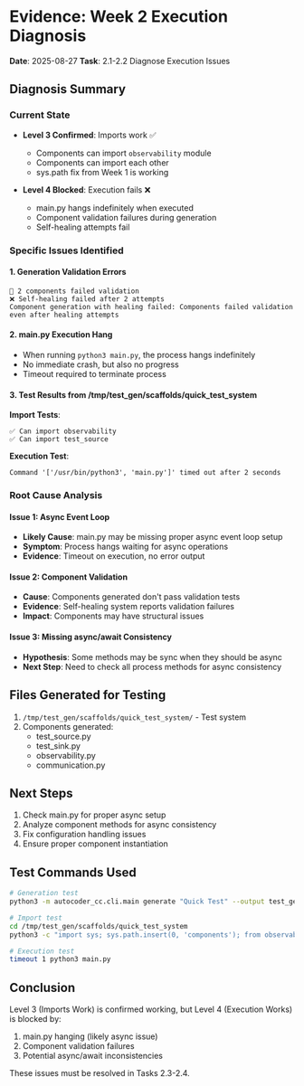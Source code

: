# Evidence: Week 2 Execution Diagnosis

**Date**: 2025-08-27
**Task**: 2.1-2.2 Diagnose Execution Issues

## Diagnosis Summary

### Current State
- **Level 3 Confirmed**: Imports work ✅
  - Components can import `observability` module
  - Components can import each other
  - sys.path fix from Week 1 is working

- **Level 4 Blocked**: Execution fails ❌
  - main.py hangs indefinitely when executed
  - Component validation failures during generation
  - Self-healing attempts fail

### Specific Issues Identified

#### 1. Generation Validation Errors
```
🚨 2 components failed validation
❌ Self-healing failed after 2 attempts
Component generation with healing failed: Components failed validation even after healing attempts
```

#### 2. main.py Execution Hang
- When running `python3 main.py`, the process hangs indefinitely
- No immediate crash, but also no progress
- Timeout required to terminate process

#### 3. Test Results from /tmp/test_gen/scaffolds/quick_test_system

**Import Tests**:
```
✅ Can import observability
✅ Can import test_source
```

**Execution Test**:
```
Command '['/usr/bin/python3', 'main.py']' timed out after 2 seconds
```

### Root Cause Analysis

#### Issue 1: Async Event Loop
- **Likely Cause**: main.py may be missing proper async event loop setup
- **Symptom**: Process hangs waiting for async operations
- **Evidence**: Timeout on execution, no error output

#### Issue 2: Component Validation
- **Cause**: Components generated don't pass validation tests
- **Evidence**: Self-healing system reports validation failures
- **Impact**: Components may have structural issues

#### Issue 3: Missing async/await Consistency
- **Hypothesis**: Some methods may be sync when they should be async
- **Next Step**: Need to check all process methods for async consistency

## Files Generated for Testing

1. `/tmp/test_gen/scaffolds/quick_test_system/` - Test system
2. Components generated:
   - test_source.py
   - test_sink.py
   - observability.py
   - communication.py

## Next Steps

1. Check main.py for proper async setup
2. Analyze component methods for async consistency
3. Fix configuration handling issues
4. Ensure proper component instantiation

## Test Commands Used

```bash
# Generation test
python3 -m autocoder_cc.cli.main generate "Quick Test" --output test_gen

# Import test
cd /tmp/test_gen/scaffolds/quick_test_system
python3 -c "import sys; sys.path.insert(0, 'components'); from observability import ComposedComponent"

# Execution test
timeout 1 python3 main.py
```

## Conclusion

Level 3 (Imports Work) is confirmed working, but Level 4 (Execution Works) is blocked by:
1. main.py hanging (likely async issue)
2. Component validation failures
3. Potential async/await inconsistencies

These issues must be resolved in Tasks 2.3-2.4.